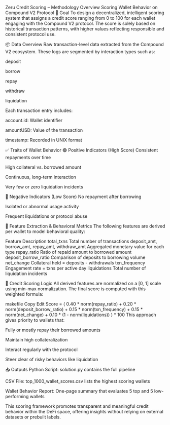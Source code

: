 Zeru Credit Scoring – Methodology Overview
Scoring Wallet Behavior on Compound V2 Protocol
🎯 Goal
To design a decentralized, intelligent scoring system that assigns a credit score ranging from 0 to 100 for each wallet engaging with the Compound V2 protocol. The score is solely based on historical transaction patterns, with higher values reflecting responsible and consistent protocol use.

📦 Data Overview
Raw transaction-level data extracted from the Compound V2 ecosystem. These logs are segmented by interaction types such as:

deposit

borrow

repay

withdraw

liquidation

Each transaction entry includes:

account.id: Wallet identifier

amountUSD: Value of the transaction

timestamp: Recorded in UNIX format

✅ Traits of Wallet Behavior
🟢 Positive Indicators (High Score)
Consistent repayments over time

High collateral vs. borrowed amount

Continuous, long-term interaction

Very few or zero liquidation incidents

🔴 Negative Indicators (Low Score)
No repayment after borrowing

Isolated or abnormal usage activity

Frequent liquidations or protocol abuse

🔧 Feature Extraction & Behavioral Metrics
The following features are derived per wallet to model behavioral quality:

Feature	Description
total_txns	Total number of transactions
deposit_amt, borrow_amt, repay_amt, withdraw_amt	Aggregated monetary value for each type
repay_ratio	Ratio of repaid amount to borrowed amount
deposit_borrow_ratio	Comparison of deposits to borrowing volume
net_change	Collateral held = deposits - withdrawals
txn_frequency	Engagement rate = txns per active day
liquidations	Total number of liquidation incidents

🧮 Credit Scoring Logic
All derived features are normalized on a [0, 1] scale using min-max normalization. The final score is computed with this weighted formula:

makefile
Copy
Edit
Score = (
    0.40 * norm(repay_ratio) +
    0.20 * norm(deposit_borrow_ratio) +
    0.15 * norm(txn_frequency) +
    0.15 * norm(net_change) +
    0.10 * (1 - norm(liquidations))
) * 100
This approach gives priority to wallets that:

Fully or mostly repay their borrowed amounts

Maintain high collateralization

Interact regularly with the protocol

Steer clear of risky behaviors like liquidation

📤 Outputs
Python Script: solution.py contains the full pipeline

CSV File: top_1000_wallet_scores.csv lists the highest scoring wallets

Wallet Behavior Report: One-page summary that evaluates 5 top and 5 low-performing wallets

This scoring framework promotes transparent and meaningful credit behavior within the DeFi space, offering insights without relying on external datasets or prebuilt labels.

